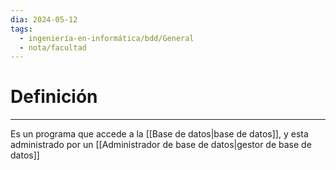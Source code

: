```yaml
---
dia: 2024-05-12
tags:
  - ingeniería-en-informática/bdd/General
  - nota/facultad
---
```

# Definición
---
Es un programa que accede a la [[Base de datos|base de datos]], y esta administrado por un [[Administrador de base de datos|gestor de base de datos]]